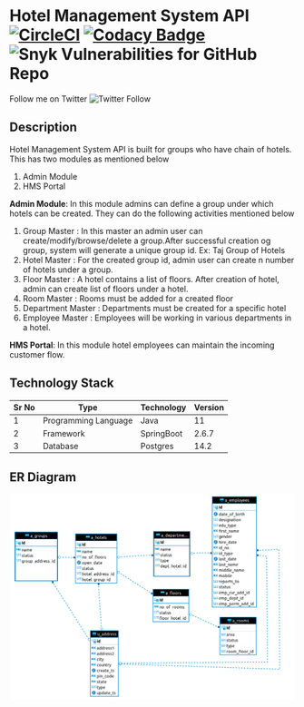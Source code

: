 # Hotel Management System API [![CircleCI](https://circleci.com/gh/rahulraogrr/hms/tree/main.svg?style=svg)](https://circleci.com/gh/rahulraogrr/hms/tree/main) [![Codacy Badge](https://app.codacy.com/project/badge/Grade/2b5cbf01886a4cbab07cdb9620ff31af)](https://www.codacy.com/gh/rahulraogrr/hms/dashboard?utm_source=github.com&amp;utm_medium=referral&amp;utm_content=rahulraogrr/hms&amp;utm_campaign=Badge_Grade) ![Snyk Vulnerabilities for GitHub Repo](https://img.shields.io/snyk/vulnerabilities/github/rahulraogrr/hms) 

Follow me on Twitter ![Twitter Follow](https://img.shields.io/twitter/follow/rahulrao20?style=social)

## Description

Hotel Management System API is built for groups who have chain of hotels. This has two modules as mentioned below

1. Admin Module
2. HMS Portal

**Admin Module**: In this module admins can define a group under which hotels can be created. They can do the following activities mentioned below
1. Group Master      : In this master an admin user can create/modify/browse/delete a group.After successful creation og group, system will generate a unique group id. Ex: Taj Group of Hotels
2. Hotel Master      : For the created group id, admin user can create n number of hotels under a group.
3. Floor Master      : A hotel contains a list of floors. After creation of hotel, admin can create list of floors under a hotel.
4. Room Master       : Rooms must be added for a created floor
5. Department Master : Departments must be created for a specific hotel 
6. Employee Master   : Employees will be working in various departments in a hotel.

**HMS Portal**: In this module hotel employees can maintain the incoming customer flow.

## Technology Stack

| Sr No | Type                 | Technology | Version |
|-------|----------------------|------------|---------|
| 1     | Programming Language | Java       | 11      |
| 2     | Framework            | SpringBoot | 2.6.7   |
| 3     | Database             | Postgres   | 14.2    |

## ER Diagram
![image description](src/main/resources/static/images/er_diagram.png)
